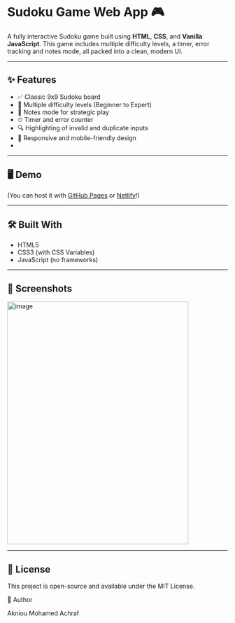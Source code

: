 # Sudoku Game Web App 🎮

A fully interactive Sudoku game built using **HTML**, **CSS**, and **Vanilla JavaScript**. This game includes multiple difficulty levels, a timer, error tracking and notes mode, all packed into a clean, modern UI.

---

## ✨ Features

- ✅ Classic 9x9 Sudoku board
- 🧠 Multiple difficulty levels (Beginner to Expert)
- 📝 Notes mode for strategic play
- ⏱ Timer and error counter
- 🔍 Highlighting of invalid and duplicate inputs
- 📱 Responsive and mobile-friendly design
- 
---

## 🖥️ Demo
 
 (You can host it with [GitHub Pages](https://pages.github.com/) or [Netlify](https://www.netlify.com/)!)

---

## 🛠️ Built With
- HTML5
- CSS3 (with CSS Variables)
- JavaScript (no frameworks)

---

## 📸 Screenshots

<img width="414" height="554" alt="image" src="https://github.com/user-attachments/assets/c5512d30-e614-480b-89a5-d90de23572cd" />

---

## 📄 License
This project is open-source and available under the MIT License.

🙌 Author

Akniou Mohamed Achraf
